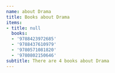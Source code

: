 ```yaml
---
name: about Drama
title: Books about Drama
items:
- title: null
  books:
  - '9788423972685'
  - '9788437610979'
  - '9780571081820'
  - '9780802150646'
subtitle: There are 4 books about Drama
---
```


